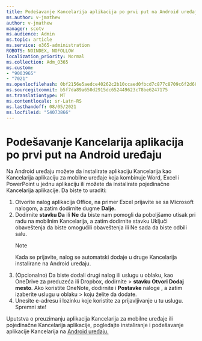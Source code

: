 ```yaml
---
title: Podešavanje Kancelarija aplikacija po prvi put na Android uređaju
ms.author: v-jmathew
author: v-jmathew
manager: scotv
ms.audience: Admin
ms.topic: article
ms.service: o365-administration
ROBOTS: NOINDEX, NOFOLLOW
localization_priority: Normal
ms.collection: Adm_O365
ms.custom:
- "9003965"
- "7021"
ms.openlocfilehash: 0bf2156e5aedce40262c2b10ccaed0fbcd7c877c8709c6f2d68d20bdad7dd517
ms.sourcegitcommit: b5f7da89a650d2915dc652449623c78be6247175
ms.translationtype: MT
ms.contentlocale: sr-Latn-RS
ms.lasthandoff: 08/05/2021
ms.locfileid: "54073866"
---
```

# <a name="set-up-office-apps-for-the-first-time-on-an-android-device"></a>Podešavanje Kancelarija aplikacija po prvi put na Android uređaju

Na Android uređaju možete da instalirate aplikaciju Kancelarija kao Kancelarija aplikaciju za mobilne uređaje koja kombinuje Word, Excel i PowerPoint u jednu aplikaciju ili možete da instalirate pojedinačne Kancelarija aplikacije. Da biste to uraditi:

1. Otvorite nalog aplikacija Office, na primer Excel prijavite se sa Microsoft nalogom, a zatim dodirnite dugme **Dalje.**
2. Dodirnite **stavku Da** ili **Ne** da biste nam pomogli  da poboljšamo utisak pri  radu na mobilnim Kancelarija, a zatim dodirnite stavku Uključi obaveštenja da biste omogućili obaveštenja ili Ne sada da biste odbili salu.
    > [!NOTE]
    > Kada se prijavite, nalog se automatski dodaje u druge Kancelarija instalirane na Android uređaju.
3. (Opcionalno) Da biste dodali drugi nalog ili uslugu u oblaku, kao OneDrive za preduzeća ili Dropbox, dodirnite  >  **stavku Otvori Dodaj mesto**. Ako koristite OneNote, dodirnite i **Postavke** naloge , a zatim izaberite uslugu u oblaku  >  koju želite da dodate.
4. Unesite e-adresu i lozinku koje koristite za prijavljivanje u tu uslugu. Spremni ste!

Uputstva o preuzimanju aplikacija Kancelarija za mobilne uređaje ili pojedinačne Kancelarija aplikacije, pogledajte instaliranje i podešavanje aplikacije Kancelarija na [Android uređaju.](https://go.microsoft.com/fwlink/?linkid=2135287)
